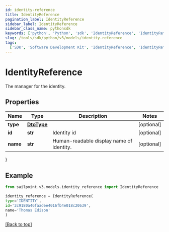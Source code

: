 ```yaml
---
id: identity-reference
title: IdentityReference
pagination_label: IdentityReference
sidebar_label: IdentityReference
sidebar_class_name: pythonsdk
keywords: ['python', 'Python', 'sdk', 'IdentityReference', 'IdentityReference']
slug: /tools/sdk/python/v3/models/identity-reference
tags:
  ['SDK', 'Software Development Kit', 'IdentityReference', 'IdentityReference']
---
```


# IdentityReference

The manager for the identity.

## Properties

| Name | Type | Description | Notes |
| --- | --- | --- | --- |
| **type** | [**DtoType**](dto-type) |  | [optional] |
| **id** | **str** | Identity id | [optional] |
| **name** | **str** | Human-readable display name of identity. | [optional] |

}

## Example

```python
from sailpoint.v3.models.identity_reference import IdentityReference

identity_reference = IdentityReference(
type='IDENTITY',
id='2c9180a46faadee4016fb4e018c20639',
name='Thomas Edison'
)

```

[[Back to top]](#)
